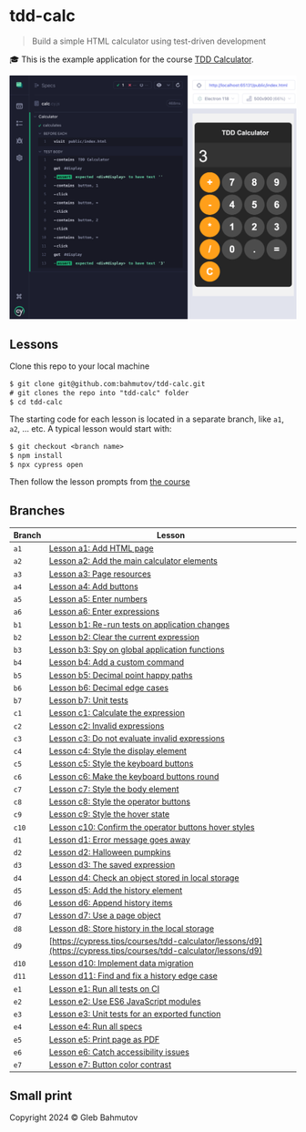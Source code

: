 # tdd-calc

> Build a simple HTML calculator using test-driven development

🎓 This is the example application for the course [TDD Calculator](https://cypress.tips/courses/tdd-calculator).

![Calculator test](./images/calc.png)

## Lessons

Clone this repo to your local machine

```shell
$ git clone git@github.com:bahmutov/tdd-calc.git
# git clones the repo into "tdd-calc" folder
$ cd tdd-calc
```

The starting code for each lesson is located in a separate branch, like `a1`, `a2`, ... etc. A typical lesson would start with:

```
$ git checkout <branch name>
$ npm install
$ npx cypress open
```

Then follow the lesson prompts from [the course](https://cypress.tips/courses/tdd-calculator)

## Branches

| Branch | Lesson                                                                                                           |
| ------ | ---------------------------------------------------------------------------------------------------------------- |
| `a1`   | [Lesson a1: Add HTML page](https://cypress.tips/courses/tdd-calculator/lessons/a1)                               |
| `a2`   | [Lesson a2: Add the main calculator elements](https://cypress.tips/courses/tdd-calculator/lessons/a2)            |
| `a3`   | [Lesson a3: Page resources](https://cypress.tips/courses/tdd-calculator/lessons/a3)                              |
| `a4`   | [Lesson a4: Add buttons](https://cypress.tips/courses/tdd-calculator/lessons/a4)                                 |
| `a5`   | [Lesson a5: Enter numbers](https://cypress.tips/courses/tdd-calculator/lessons/a5)                               |
| `a6`   | [Lesson a6: Enter expressions](https://cypress.tips/courses/tdd-calculator/lessons/a6)                           |
| `b1`   | [Lesson b1: Re-run tests on application changes](https://cypress.tips/courses/tdd-calculator/lessons/b1)         |
| `b2`   | [Lesson b2: Clear the current expression](https://cypress.tips/courses/tdd-calculator/lessons/b2)                |
| `b3`   | [Lesson b3: Spy on global application functions](https://cypress.tips/courses/tdd-calculator/lessons/b3)         |
| `b4`   | [Lesson b4: Add a custom command](https://cypress.tips/courses/tdd-calculator/lessons/b4)                        |
| `b5`   | [Lesson b5: Decimal point happy paths](https://cypress.tips/courses/tdd-calculator/lessons/b5)                   |
| `b6`   | [Lesson b6: Decimal edge cases](https://cypress.tips/courses/tdd-calculator/lessons/b6)                          |
| `b7`   | [Lesson b7: Unit tests](https://cypress.tips/courses/tdd-calculator/lessons/b7)                                  |
| `c1`   | [Lesson c1: Calculate the expression](https://cypress.tips/courses/tdd-calculator/lessons/c1)                    |
| `c2`   | [Lesson c2: Invalid expressions](https://cypress.tips/courses/tdd-calculator/lessons/c2)                         |
| `c3`   | [Lesson c3: Do not evaluate invalid expressions](https://cypress.tips/courses/tdd-calculator/lessons/c3)         |
| `c4`   | [Lesson c4: Style the display element](https://cypress.tips/courses/tdd-calculator/lessons/c4)                   |
| `c5`   | [Lesson c5: Style the keyboard buttons](https://cypress.tips/courses/tdd-calculator/lessons/c5)                  |
| `c6`   | [Lesson c6: Make the keyboard buttons round](https://cypress.tips/courses/tdd-calculator/lessons/c6)             |
| `c7`   | [Lesson c7: Style the body element](https://cypress.tips/courses/tdd-calculator/lessons/c7)                      |
| `c8`   | [Lesson c8: Style the operator buttons](https://cypress.tips/courses/tdd-calculator/lessons/c8)                  |
| `c9`   | [Lesson c9: Style the hover state](https://cypress.tips/courses/tdd-calculator/lessons/c9)                       |
| `c10`  | [Lesson c10: Confirm the operator buttons hover styles](https://cypress.tips/courses/tdd-calculator/lessons/c10) |
| `d1`   | [Lesson d1: Error message goes away](https://cypress.tips/courses/tdd-calculator/lessons/d1)                     |
| `d2`   | [Lesson d2: Halloween pumpkins](https://cypress.tips/courses/tdd-calculator/lessons/d2)                          |
| `d3`   | [Lesson d3: The saved expression](https://cypress.tips/courses/tdd-calculator/lessons/d3)                        |
| `d4`   | [Lesson d4: Check an object stored in local storage](https://cypress.tips/courses/tdd-calculator/lessons/d4)     |
| `d5`   | [Lesson d5: Add the history element](https://cypress.tips/courses/tdd-calculator/lessons/d5)                     |
| `d6`   | [Lesson d6: Append history items](https://cypress.tips/courses/tdd-calculator/lessons/d6)                        |
| `d7`   | [Lesson d7: Use a page object](https://cypress.tips/courses/tdd-calculator/lessons/d7)                           |
| `d8`   | [Lesson d8: Store history in the local storage](https://cypress.tips/courses/tdd-calculator/lessons/d8)          |
| `d9`   | [https://cypress.tips/courses/tdd-calculator/lessons/d9](https://cypress.tips/courses/tdd-calculator/lessons/d9) |
| `d10`  | [Lesson d10: Implement data migration](https://cypress.tips/courses/tdd-calculator/lessons/d10)                  |
| `d11`  | [Lesson d11: Find and fix a history edge case](https://cypress.tips/courses/tdd-calculator/lessons/d11)          |
| `e1`   | [Lesson e1: Run all tests on CI](https://cypress.tips/courses/tdd-calculator/lessons/e1)                         |
| `e2`   | [Lesson e2: Use ES6 JavaScript modules](https://cypress.tips/courses/tdd-calculator/lessons/e2)                  |
| `e3`   | [Lesson e3: Unit tests for an exported function](https://cypress.tips/courses/tdd-calculator/lessons/e3)         |
| `e4`   | [Lesson e4: Run all specs](https://cypress.tips/courses/tdd-calculator/lessons/e4)                               |
| `e5`   | [Lesson e5: Print page as PDF](https://cypress.tips/courses/tdd-calculator/lessons/e5)                           |
| `e6`   | [Lesson e6: Catch accessibility issues](https://cypress.tips/courses/tdd-calculator/lessons/e6)                  |
| `e7`   | [Lesson e7: Button color contrast](https://cypress.tips/courses/tdd-calculator/lessons/e7)                       |

## Small print

Copyright 2024 ©️ Gleb Bahmutov
